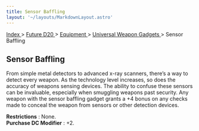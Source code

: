 ```yaml
---
title: Sensor Baffling
layout: '~/layouts/MarkdownLayout.astro'
---
```


[ Index ](/) > [ Future D20 ](/future.d20.srd) > [ Equipment ](/future.d20.srd/equipment) > [ Universal Weapon Gadgets ](/future.d20.srd/equipment/gadgets.universal.weapons) > Sensor Baffling

##  Sensor Baffling

From simple metal detectors to advanced x-ray scanners, there’s a way to
detect every weapon. As the technology level increases, so does the accuracy
of weapons sensing devices. The ability to confuse these sensors can be
invaluable, especially when smuggling weapons past security. Any weapon with
the sensor baffling gadget grants a +4 bonus on any checks made to conceal the
weapon from sensors or other detection devices.

**Restrictions** : None.  
**Purchase DC Modifier** : +2.

